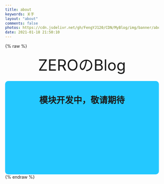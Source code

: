 ```yaml
---
title: about
keywords: 关于
layout: "about"
comments: false
photos: https://cdn.jsdelivr.net/gh/FengYJ120/CDN/MyBlog/img/banner/about.jpg
date: 2021-01-18 21:50:10
---
```

<!-- https://www.bootcdn.cn/botui/ -->
<link href="https://cdn.bootcss.com/botui/0.3.9/botui-theme-default.css" rel="stylesheet">
<link href="https://cdn.bootcss.com/botui/0.3.9/botui.min.css" rel="stylesheet">

{% raw %}
<!-- 因为vue和botui更新导至bug,现将对话移至js下的botui中配置 -->
<div class="entry-content">
  <div class="moe-cungudafa" style="text-align:center; font-size: 50px; margin-bottom: 20px;">ZEROのBlog</div>
  <div id="hello-cungudafa" class="popcontainer" style="min-height: 300px; padding: 2px 6px 4px; background-color: rgb(36, 200, 255); border-radius: 10px;">
    <center>
    <p>
    </p>
    <h1>模块开发中，敬请期待</h1>    
    <p>
    </p>
    </center>
    <bot-ui></botui>
  </div>
</div>
<script src="/js/botui.js"></script>
<script>
 bot_ui_ini()
</script>
{% endraw %}
